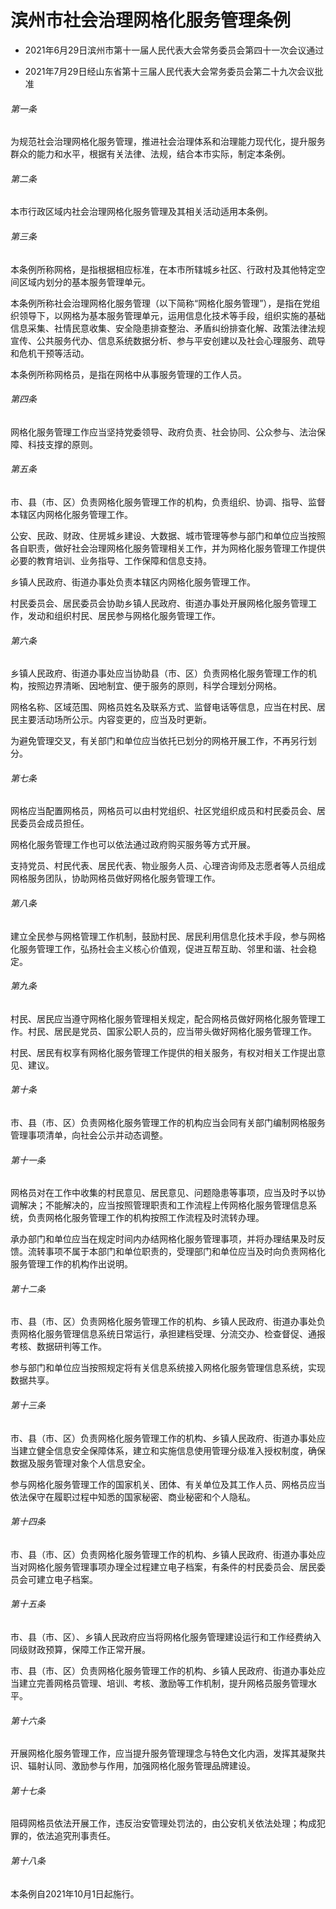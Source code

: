 # 滨州市社会治理网格化服务管理条例

- 2021年6月29日滨州市第十一届人民代表大会常务委员会第四十一次会议通过

- 2021年7月29日经山东省第十三届人民代表大会常务委员会第二十九次会议批准

<!-- INFO END -->

###### 第一条

为规范社会治理网格化服务管理，推进社会治理体系和治理能力现代化，提升服务群众的能力和水平，根据有关法律、法规，结合本市实际，制定本条例。

###### 第二条

本市行政区域内社会治理网格化服务管理及其相关活动适用本条例。

###### 第三条

本条例所称网格，是指根据相应标准，在本市所辖城乡社区、行政村及其他特定空间区域内划分的基本服务管理单元。

本条例所称社会治理网格化服务管理（以下简称“网格化服务管理”），是指在党组织领导下，以网格为基本服务管理单元，运用信息化技术等手段，组织实施的基础信息采集、社情民意收集、安全隐患排查整治、矛盾纠纷排查化解、政策法律法规宣传、公共服务代办、信息系统数据分析、参与平安创建以及社会心理服务、疏导和危机干预等活动。

本条例所称网格员，是指在网格中从事服务管理的工作人员。

###### 第四条

网格化服务管理工作应当坚持党委领导、政府负责、社会协同、公众参与、法治保障、科技支撑的原则。

###### 第五条

市、县（市、区）负责网格化服务管理工作的机构，负责组织、协调、指导、监督本辖区内网格化服务管理工作。

公安、民政、财政、住房城乡建设、大数据、城市管理等参与部门和单位应当按照各自职责，做好社会治理网格化服务管理相关工作，并为网格化服务管理工作提供必要的教育培训、业务指导、工作保障和信息支持。

乡镇人民政府、街道办事处负责本辖区内网格化服务管理工作。

村民委员会、居民委员会协助乡镇人民政府、街道办事处开展网格化服务管理工作，发动和组织村民、居民参与网格化服务管理工作。

###### 第六条

乡镇人民政府、街道办事处应当协助县（市、区）负责网格化服务管理工作的机构，按照边界清晰、因地制宜、便于服务的原则，科学合理划分网格。

网格名称、区域范围、网格员姓名及联系方式、监督电话等信息，应当在村民、居民主要活动场所公示。内容变更的，应当及时更新。

为避免管理交叉，有关部门和单位应当依托已划分的网格开展工作，不再另行划分。

###### 第七条

网格应当配置网格员，网格员可以由村党组织、社区党组织成员和村民委员会、居民委员会成员担任。

网格化服务管理工作也可以依法通过政府购买服务等方式开展。

支持党员、村民代表、居民代表、物业服务人员、心理咨询师及志愿者等人员组成网格服务团队，协助网格员做好网格化服务管理工作。

###### 第八条

建立全民参与网格管理工作机制，鼓励村民、居民利用信息化技术手段，参与网格化服务管理工作，弘扬社会主义核心价值观，促进互帮互助、邻里和谐、社会稳定。

###### 第九条

村民、居民应当遵守网格化服务管理相关规定，配合网格员做好网格化服务管理工作。村民、居民是党员、国家公职人员的，应当带头做好网格化服务管理工作。

村民、居民有权享有网格化服务管理工作提供的相关服务，有权对相关工作提出意见、建议。

###### 第十条

市、县（市、区）负责网格化服务管理工作的机构应当会同有关部门编制网格服务管理事项清单，向社会公示并动态调整。

###### 第十一条

网格员对在工作中收集的村民意见、居民意见、问题隐患等事项，应当及时予以协调解决；不能解决的，应当按照管理职责和工作流程上传网格化服务管理信息系统，负责网格化服务管理工作的机构按照工作流程及时流转办理。

承办部门和单位应当在规定时间内办结网格化服务管理事项，并将办理结果及时反馈。流转事项不属于本部门和单位职责的，受理部门和单位应当及时向负责网格化服务管理工作的机构作出说明。

###### 第十二条

市、县（市、区）负责网格化服务管理工作的机构、乡镇人民政府、街道办事处负责网格化服务管理信息系统日常运行，承担建档受理、分流交办、检查督促、通报考核、数据研判等工作。

参与部门和单位应当按照规定将有关信息系统接入网格化服务管理信息系统，实现数据共享。

###### 第十三条

市、县（市、区）负责网格化服务管理工作的机构、乡镇人民政府、街道办事处应当建立健全信息安全保障体系，建立和实施信息使用管理分级准入授权制度，确保数据及服务管理对象个人信息安全。

参与网格化服务管理工作的国家机关、团体、有关单位及其工作人员、网格员应当依法保守在履职过程中知悉的国家秘密、商业秘密和个人隐私。

###### 第十四条

市、县（市、区）负责网格化服务管理工作的机构、乡镇人民政府、街道办事处应当对网格化服务管理事项办理全过程建立电子档案，有条件的村民委员会、居民委员会可建立电子档案。

###### 第十五条

市、县（市、区）、乡镇人民政府应当将网格化服务管理建设运行和工作经费纳入同级财政预算，保障工作正常开展。

市、县（市、区）负责网格化服务管理工作的机构、乡镇人民政府、街道办事处应当建立完善网格员管理、培训、考核、激励等工作机制，提升网格员服务管理水平。

###### 第十六条

开展网格化服务管理工作，应当提升服务管理理念与特色文化内涵，发挥其凝聚共识、辐射认同、激励参与作用，加强网格化服务管理品牌建设。

###### 第十七条

阻碍网格员依法开展工作，违反治安管理处罚法的，由公安机关依法处理；构成犯罪的，依法追究刑事责任。

###### 第十八条

本条例自2021年10月1日起施行。
